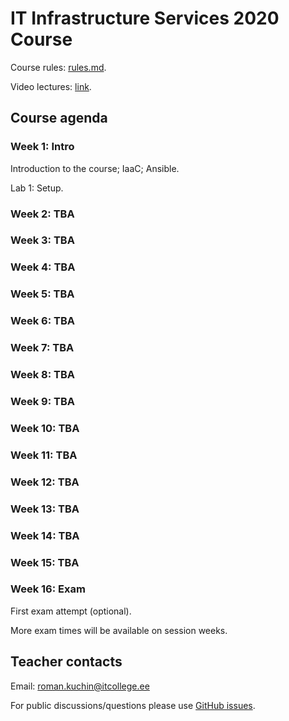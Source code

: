 # IT Infrastructure Services 2020 Course

Course rules: [rules.md](rules.md).

Video lectures: [link](https://echo360.org.uk/section/d36fa51a-ee53-42cd-885e-11a2d2fd0638/public).

## Course agenda

### Week 1: Intro

Introduction to the course; IaaC; Ansible.

Lab 1: Setup.

### Week 2: TBA

### Week 3: TBA

### Week 4: TBA

### Week 5: TBA

### Week 6: TBA

### Week 7: TBA

### Week 8: TBA

### Week 9: TBA

### Week 10: TBA

### Week 11: TBA

### Week 12: TBA

### Week 13: TBA

### Week 14: TBA

### Week 15: TBA

### Week 16: Exam

First exam attempt (optional).

More exam times will be available on session weeks.


## Teacher contacts

Email: roman.kuchin@itcollege.ee

For public discussions/questions please use [GitHub issues](https://github.com/romankuchin/ica0002-2020/issues).
